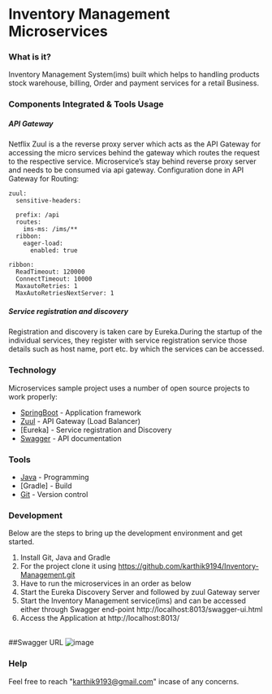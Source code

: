 # Inventory Management Microservices 

### What is it?
Inventory Management System(ims) built which helps to handling products stock warehouse, billing, Order and payment services for a retail Business.



### Components Integrated & Tools Usage
##### API Gateway

Netflix Zuul is a the reverse proxy server which acts as the API Gateway for accessing the micro services behind the gateway which routes the request to the respective service. Microservice’s stay behind reverse proxy server and needs to be consumed via api gateway. 
Configuration done in API Gateway for Routing:
```
zuul:
  sensitive-headers:

  prefix: /api
  routes:
    ims-ms: /ims/**
  ribbon:
    eager-load:
      enabled: true

ribbon:
  ReadTimeout: 120000
  ConnectTimeout: 10000
  MaxautoRetries: 1
  MaxAutoRetriesNextServer: 1
```

##### Service registration and discovery

Registration and discovery is taken care by Eureka.During the startup of the individual services, they register with service registration service those details such as host name, port etc. by which the services can be accessed. 

### Technology

Microservices sample project uses a number of open source projects to work properly:

* [SpringBoot] - Application framework
* [Zuul] - API Gateway (Load Balancer)
* [Eureka] - Service registration and Discovery
* [Swagger] - API documentation

### Tools

* [Java] - Programming
* [Gradle] - Build
* [Git] - Version control


### Development

Below are the steps to bring up the development environment and get started.

1) Install Git, Java and Gradle</br>
2) For the project clone it using https://github.com/karthik9194/Inventory-Management.git
3) Have to run the microservices in an order as below
4) Start the Eureka Discovery Server and followed by zuul Gateway server
5) Start the Inventory Management service(ims) and can be accessed either through Swagger end-point http://localhost:8013/swagger-ui.html
6) Access the Application at http://localhost:8013/</br></br>

##Swagger URL
![image](https://user-images.githubusercontent.com/90297817/132559024-51568bd2-61de-4157-ae19-3738193a2594.png)


### Help

Feel free to reach "karthik9193@gmail.com" incase of any concerns.

[//]: # (These are reference links used in the body of this note and get stripped out when the markdown processor does its job.)

[Bootstrap]: <http://twitter.github.com/bootstrap/>
[SpringBoot]: <https://projects.spring.io/spring-boot/>
[Zuul]: <https://github.com/Netflix/zuul/wiki>
[Maven]: <https://maven.apache.org>
[Git]: <https://git-scm.com>
[Java]: <https://go.java>
[Swagger]: <https://swagger.io/>
   
